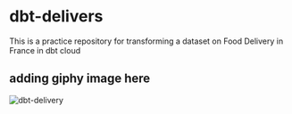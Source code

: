 # dbt-delivers
This is a practice repository for transforming a dataset on Food Delivery in France in dbt cloud


## adding giphy image here

![dbt-delivery](https://media3.giphy.com/media/v1.Y2lkPTc5MGI3NjExdml5aGJna2d3NG44aXZmZWlnZXBxZmU4anV3Y2NwbW93cTZ0bmhyMSZlcD12MV9pbnRlcm5hbF9naWZfYnlfaWQmY3Q9Zw/wsKqNQmHYZfs4/giphy.gif)